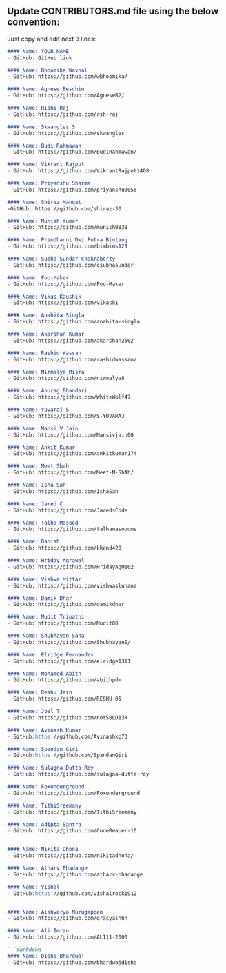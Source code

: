 ## Update CONTRIBUTORS.md file using the below convention:

Just copy and edit next 3 lines:
```markdown
#### Name: YOUR NAME
- GitHub: GitHub link
```

```markdown
#### Name: Bhoomika Wavhal 
- GitHub: https://github.com/wbhoomika/
```

```markdown
#### Name: Agnese Beschin
- GitHub: https://github.com/AgneseB2/
```

```markdown
#### Name: Rishi Raj
- GitHub: https://github.com/rsh-raj
```

```markdown
#### Name: Skwangles S
- GitHub: https://github.com/skwangles
```

```markdown
#### Name: Budi Rahmawan
- GitHub: https://github.com/BudiRahmawan/
```

```markdown
#### Name: Vikrant Rajput
- GitHub: https://github.com/VikrantRajput1408
```

```markdown
#### Name: Priyanshu Sharma
- GitHub: https://github.com/priyanshu0056
```

```markdown
#### Name: Shiraz Mangat
-GitHub: https://github.com/shiraz-30
```

```markdown
#### Name: Munish Kumar
- GitHub: https://github.com/munish0838
```

```markdown
#### Name: Pramdhanni Dwi Putra Bintang
- GitHub: https://github.com/bimbims125
```

```markdown
#### Name: Subha Sundar Chakraborty
- GitHub: https://github.com/csubhasundar
```

```markdown
#### Name: Foo-Maker
- GitHub: https://github.com/Foo-Maker
```

```markdown
#### Name: Vikas Kaushik
- GitHub: https://github.com/vikask1
```

```markdown
#### Name: Anahita Singla
- GitHub: https://github.com/anahita-singla
```

```markdown
#### Name: Akarshan Kumar
- GitHub: https://github.com/akarshan2602
```

```markdown
#### Name: Rashid Wassan
- GitHub: https://github.com/rashidwassan/
```

```markdown
#### Name: Nirmalya Misra
- GitHub: https://github.com/nirmalya8
```

```markdown
#### Name: Anurag Bhandari
- GitHub: https://github.com/WhiteWolf47
```

```markdown
#### Name: Yuvaraj S
- GitHub: https://github.com/S-YUVARAJ
```

```markdown
#### Name: Mansi V Jain
- GitHub: https://github.com/Mansivjain00
```

```markdown
#### Name: Ankit Kumar
- GitHub: https://github.com/ankitkumar174
```

```markdown
#### Name: Meet Shah
- GitHub: https://github.com/Meet-M-ShAh/
```

```markdown
#### Name: Isha Sah
- GitHub: https://github.com/IshaSah
```

```markdown
#### Name: Jared C
- GitHub: https://github.com/JaredsCode
```

```markdown
#### Name: Talha Masood
- GitHub: https://github.com/talhamasoodme
```

```markdown
#### Name: Danish
- GitHub: https://github.com/khand420
```

```markdown
#### Name: Hriday Agrawal
- GitHub: https://github.com/HridayAg0102
```

```markdown
#### Name: Vishwa Mittar 
- GitHub: https://github.com/vishwasluhana
```

```markdown
#### Name: Damik Dhar 
- GitHub: https://github.com/damikdhar
```

```markdown
#### Name: Mudit Tripathi 
- GitHub: https://github.com/Mudit88
```

```markdown
#### Name: Shubhayan Saha
- GitHub: https://github.com/ShubhayanS/
```

```markdown
#### Name: Elridge Fernandes
- GitHub: https://github.com/elridge1311
```

```markdown
#### Name: Mohamed Abith
- GitHub: https://github.com/abithpdm
```

```markdown
#### Name: Reshu Jain
- GitHub: https://github.com/RESHU-05
```

```markdown
#### Name: Joel T 
- GitHub: https://github.com/notS0LD13R
```

```markdown
#### Name: Avinash Kumar
- GitHub:https://github.com/Avinashkp73
```

```markdown
#### Name: Spandan Giri
- GitHub:https://github.com/SpandanGiri
```

```markdown
#### Name: Sulagna Dutta Roy
- GitHub: https://github.com/sulagna-dutta-roy
```

```markdown
#### Name: Foxunderground
- GitHub: https://github.com/Foxunderground
```

```markdown
#### Name: TithiSreemany
- GitHub: https://github.com/TithiSreemany
```

```markdown
#### Name: Adipta Santra 
- GitHub: https://github.com/CodeReaper-10
```

```markdown

#### Name: Nikita Dhona 
- GitHub: https://github.com/nikitadhona/
```

```markdown
#### Name: Atharv Bhadange 
- GitHub: https://github.com/atharv-bhadange

```

```markdown
#### Name: Vishal
- GitHub:https://github.com/vishalrock1912
```

```markdown

#### Name: Aishwarya Murugappan
- GitHub: https://github.com/gracyashhh
```

```markdown
#### Name: Ali Imran
- GitHub: https://github.com/ALI11-2000

```markdown
#### Name: Disha Bhardwaj
- GitHub: https://github.com/bhardwajdisha
